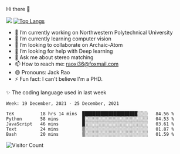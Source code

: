 Hi there 👋

![](https://github-readme-stats.vercel.app/api?username=Raohaocheng)
[![Top Langs](https://github-readme-stats.vercel.app/api/top-langs/?username=Raohaocheng&layout=compact)](https://github.com/anuraghazra/github-readme-stats)

- 🔭 I’m currently working on Northwestern Polytechnical University
- 🌱 I’m currently learning computer vision
- 👯 I’m looking to collaborate on Archaic-Atom
- 🤔 I’m looking for help with Deep learning
- 💬 Ask me about stereo matching
- 📫 How to reach me: raoxi36@foxmail.com
- 😄 Pronouns: Jack Rao
- ⚡ Fun fact: I can't believe I'm a PHD.

✨ The coding language used in last week
<!--START_SECTION:waka-->
```text
Week: 19 December, 2021 - 25 December, 2021

TeX          18 hrs 14 mins  █████████████████████░░░░   84.56 % 
Python       58 mins         █░░░░░░░░░░░░░░░░░░░░░░░░   04.53 % 
JavaScript   46 mins         █░░░░░░░░░░░░░░░░░░░░░░░░   03.61 % 
Text         24 mins         ▒░░░░░░░░░░░░░░░░░░░░░░░░   01.87 % 
Bash         20 mins         ▒░░░░░░░░░░░░░░░░░░░░░░░░   01.59 % 
```
<!--END_SECTION:waka-->

![Visitor Count](https://profile-counter.glitch.me/Raohaocheng/count.svg)
